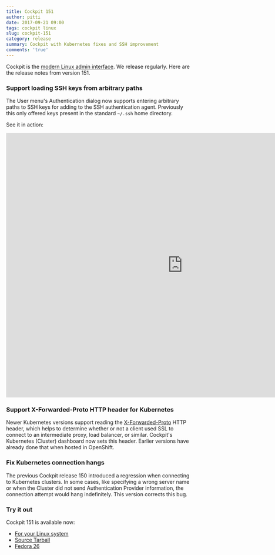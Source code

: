 ```yaml
---
title: Cockpit 151
author: pitti
date: 2017-09-21 09:00
tags: cockpit linux
slug: cockpit-151
category: release
summary: Cockpit with Kubernetes fixes and SSH improvement
comments: 'true'
---
```


Cockpit is the [modern Linux admin interface](https://cockpit-project.org/). We release regularly.
Here are the release notes from version 151.

### Support loading SSH keys from arbitrary paths

The User menu's Authentication dialog now supports entering arbitrary paths to
SSH keys for adding to the SSH authentication agent. Previously this only
offered keys present in the standard `~/.ssh` home directory.

See it in action:

<iframe width="960" height="720" src="https://cockpit.fedorapeople.org/add-keys.webm" frameborder="0" allowfullscreen></iframe>

### Support X-Forwarded-Proto HTTP header for Kubernetes

Newer Kubernetes versions support reading the
[X-Forwarded-Proto](https://developer.mozilla.org/en-US/docs/Web/HTTP/Headers/X-Forwarded-Proto)
HTTP header, which helps to determine whether or not a client used SSL to
connect to an intermediate proxy, load balancer, or similar. Cockpit's
Kubernetes (Cluster) dashboard now sets this header. Earlier versions have
already done that when hosted in OpenShift.

### Fix Kubernetes connection hangs

The previous Cockpit release 150 introduced a regression when connecting to
Kubernetes clusters. In some cases, like specifying a wrong server name or when
the Cluster did not send Authentication Provider information, the connection
attempt would hang indefinitely. This version corrects this bug.

### Try it out

Cockpit 151 is available now:

 * [For your Linux system](https://cockpit-project.org/running.html)
 * [Source Tarball](https://github.com/cockpit-project/cockpit/releases/tag/151)
 * [Fedora 26](https://bodhi.fedoraproject.org/updates/cockpit-151-1.fc26)
